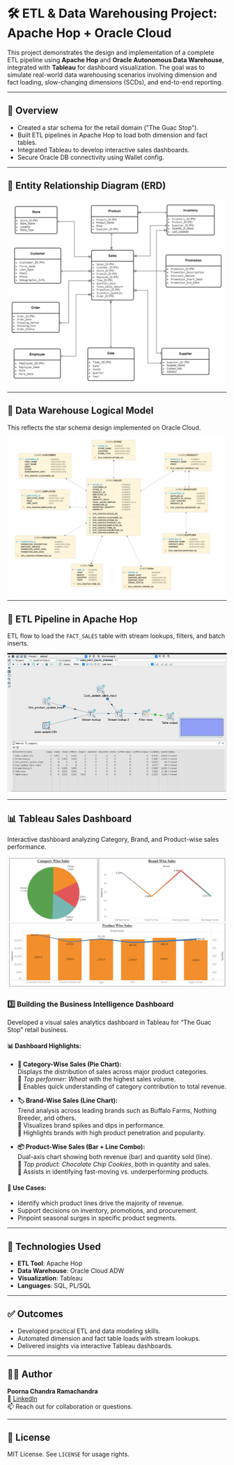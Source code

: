 # 🛠️ ETL & Data Warehousing Project: Apache Hop + Oracle Cloud

This project demonstrates the design and implementation of a complete ETL pipeline using **Apache Hop** and **Oracle Autonomous Data Warehouse**, integrated with **Tableau** for dashboard visualization. The goal was to simulate real-world data warehousing scenarios involving dimension and fact loading, slow-changing dimensions (SCDs), and end-to-end reporting.

---

## 📌 Overview

- Created a star schema for the retail domain ("The Guac Stop").
- Built ETL pipelines in Apache Hop to load both dimension and fact tables.
- Integrated Tableau to develop interactive sales dashboards.
- Secure Oracle DB connectivity using Wallet config.

---

## 🧱 Entity Relationship Diagram (ERD)

![ERD](ERD.png)

---

## 🧩 Data Warehouse Logical Model

This reflects the star schema design implemented on Oracle Cloud.

![Logical Model](Star-Schema-Data-Model.png)

---

## 🔄 ETL Pipeline in Apache Hop

ETL flow to load the `FACT_SALES` table with stream lookups, filters, and batch inserts.

![ETL Pipeline](etl-pipeline.png)

---

## 📊 Tableau Sales Dashboard

Interactive dashboard analyzing Category, Brand, and Product-wise sales performance.

![Tableau Dashboard](Insights-Dashboard.png)

### 3️⃣ Building the Business Intelligence Dashboard  
Developed a visual sales analytics dashboard in Tableau for “The Guac Stop” retail business.

#### 📊 Dashboard Highlights:
- **🥇 Category-Wise Sales (Pie Chart):**  
  Displays the distribution of sales across major product categories.  
  🔹 *Top performer: Wheat* with the highest sales volume.  
  🔹 Enables quick understanding of category contribution to total revenue.

- **🏷️ Brand-Wise Sales (Line Chart):**  
  Trend analysis across leading brands such as Buffalo Farms, Nothing Breeder, and others.  
  🔹 Visualizes brand spikes and dips in performance.  
  🔹 Highlights brands with high product penetration and popularity.

- **📦 Product-Wise Sales (Bar + Line Combo):**  
  Dual-axis chart showing both revenue (bar) and quantity sold (line).  
  🔹 *Top product: Chocolate Chip Cookies*, both in quantity and sales.  
  🔹 Assists in identifying fast-moving vs. underperforming products.

#### 🔎 Use Cases:
- Identify which product lines drive the majority of revenue.
- Support decisions on inventory, promotions, and procurement.
- Pinpoint seasonal surges in specific product segments.

---

## 🧪 Technologies Used

- **ETL Tool**: Apache Hop
- **Data Warehouse**: Oracle Cloud ADW
- **Visualization**: Tableau
- **Languages**: SQL, PL/SQL

---

## ✅ Outcomes

- Developed practical ETL and data modeling skills.
- Automated dimension and fact table loads with stream lookups.
- Delivered insights via interactive Tableau dashboards.

---

## 👨‍💻 Author

**Poorna Chandra Ramachandra**  
🔗 [LinkedIn](www.linkedin.com/in/poorna-chandra-ramachandra-1b97791a0)  
📫 Reach out for collaboration or questions.

---

## 📄 License

MIT License. See `LICENSE` for usage rights.
